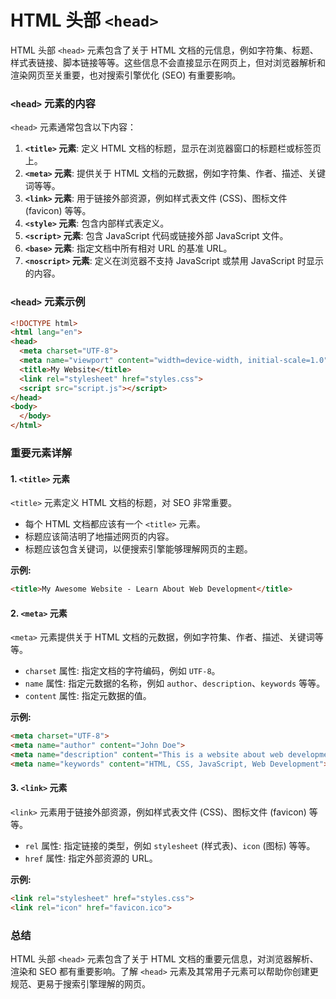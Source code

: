 # HTML 头部 `<head>`

HTML 头部 `<head>` 元素包含了关于 HTML 文档的元信息，例如字符集、标题、样式表链接、脚本链接等等。这些信息不会直接显示在网页上，但对浏览器解析和渲染网页至关重要，也对搜索引擎优化 (SEO) 有重要影响。

### `<head>` 元素的内容

`<head>` 元素通常包含以下内容：

1.  **`<title>` 元素**: 定义 HTML 文档的标题，显示在浏览器窗口的标题栏或标签页上。
2.  **`<meta>` 元素**: 提供关于 HTML 文档的元数据，例如字符集、作者、描述、关键词等等。
3.  **`<link>` 元素**: 用于链接外部资源，例如样式表文件 (CSS)、图标文件 (favicon) 等等。
4.  **`<style>` 元素**: 包含内部样式表定义。
5.  **`<script>` 元素**: 包含 JavaScript 代码或链接外部 JavaScript 文件。
6.  **`<base>` 元素**:  指定文档中所有相对 URL 的基准 URL。
7.  **`<noscript>` 元素**:  定义在浏览器不支持 JavaScript 或禁用 JavaScript 时显示的内容。

### `<head>` 元素示例

```html
<!DOCTYPE html>
<html lang="en">
<head>
  <meta charset="UTF-8">
  <meta name="viewport" content="width=device-width, initial-scale=1.0">
  <title>My Website</title>
  <link rel="stylesheet" href="styles.css">
  <script src="script.js"></script>
</head>
<body>
  </body>
</html>
```

### 重要元素详解

#### 1. `<title>` 元素

`<title>` 元素定义 HTML 文档的标题，对 SEO 非常重要。

*   每个 HTML 文档都应该有一个 `<title>` 元素。
*   标题应该简洁明了地描述网页的内容。
*   标题应该包含关键词，以便搜索引擎能够理解网页的主题。

**示例:**

```html
<title>My Awesome Website - Learn About Web Development</title>
```

#### 2. `<meta>` 元素

`<meta>` 元素提供关于 HTML 文档的元数据，例如字符集、作者、描述、关键词等等。

*   `charset` 属性:  指定文档的字符编码，例如 `UTF-8`。
*   `name` 属性:  指定元数据的名称，例如 `author`、`description`、`keywords` 等等。
*   `content` 属性:  指定元数据的值。

**示例:**

```html
<meta charset="UTF-8">
<meta name="author" content="John Doe">
<meta name="description" content="This is a website about web development.">
<meta name="keywords" content="HTML, CSS, JavaScript, Web Development">
```

#### 3. `<link>` 元素

`<link>` 元素用于链接外部资源，例如样式表文件 (CSS)、图标文件 (favicon) 等等。

*   `rel` 属性:  指定链接的类型，例如 `stylesheet` (样式表)、`icon` (图标) 等等。
*   `href` 属性:  指定外部资源的 URL。

**示例:**

```html
<link rel="stylesheet" href="styles.css">
<link rel="icon" href="favicon.ico">
```

### 总结

HTML 头部 `<head>` 元素包含了关于 HTML 文档的重要元信息，对浏览器解析、渲染和 SEO 都有重要影响。了解 `<head>` 元素及其常用子元素可以帮助你创建更规范、更易于搜索引擎理解的网页。
